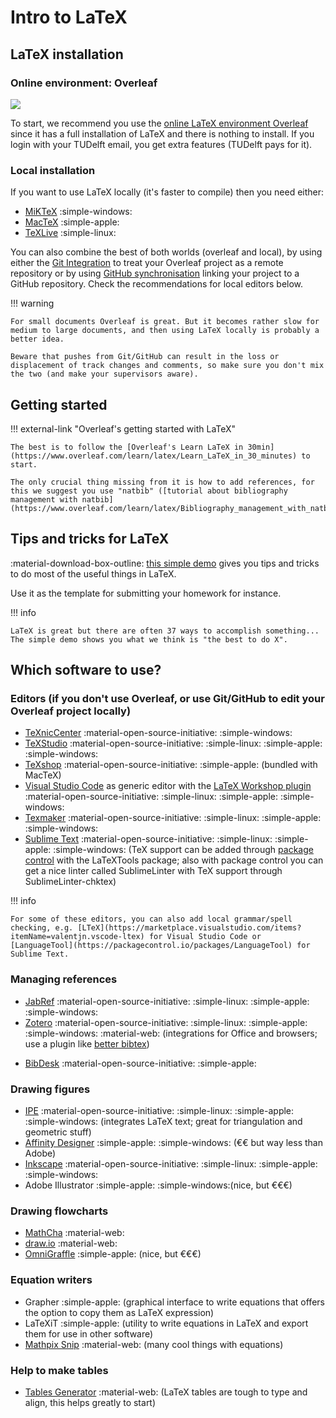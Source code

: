# Intro to LaTeX


## LaTeX installation


### Online environment: Overleaf

[![](img/overleaf.png)](https://overleaf.com)

To start, we recommend you use the [online LaTeX environment Overleaf](https://www.overleaf.com) since it has a full installation of LaTeX and there is nothing to install.
If you login with your TUDelft email, you get extra features (TUDelft pays for it).

### Local installation

If you want to use LaTeX locally (it's faster to compile) then you need either:

  - [MiKTeX](http://miktex.org/about) :simple-windows: 
  - [MacTeX](https://tug.org/mactex) :simple-apple: 
  - [TeXLive](https://www.tug.org/texlive) :simple-linux:

You can also combine the best of both worlds (overleaf and local), by using either the [Git Integration](https://www.overleaf.com/learn/how-to/Git_integration) to treat your Overleaf project as a remote repository or by using [GitHub synchronisation](https://www.overleaf.com/learn/how-to/GitHub_Synchronization) linking your project to a GitHub repository. Check the recommendations for local editors below. 

!!! warning 

    For small documents Overleaf is great. But it becomes rather slow for medium to large documents, and then using LaTeX locally is probably a better idea.

    Beware that pushes from Git/GitHub can result in the loss or displacement of track changes and comments, so make sure you don't mix the two (and make your supervisors aware).



## Getting started

!!! external-link "Overleaf's getting started with LaTeX"

    The best is to follow the [Overleaf's Learn LaTeX in 30min](https://www.overleaf.com/learn/latex/Learn_LaTeX_in_30_minutes) to start.

    The only crucial thing missing from it is how to add references, for this we suggest you use "natbib" ([tutorial about bibliography management with natbib](https://www.overleaf.com/learn/latex/Bibliography_management_with_natbib)).


## Tips and tricks for LaTeX

:material-download-box-outline: [this simple demo](https://github.com/tudelft3d/latex-getting-started/tree/main/template) gives you tips and tricks to do most of the useful things in LaTeX.

Use it as the template for submitting your homework for instance.

!!! info

    LaTeX is great but there are often 37 ways to accomplish something... The simple demo shows you what we think is "the best to do X".


## Which software to use? 

### Editors (if you don't use Overleaf, or use Git/GitHub to edit your Overleaf project locally)

  - [TeXnicCenter](http://www.texniccenter.org) :material-open-source-initiative: :simple-windows: 
  - [TeXStudio](https://www.texstudio.org/) :material-open-source-initiative: :simple-linux: :simple-apple: :simple-windows:
  - [TeXshop](http://pages.uoregon.edu/koch/texshop/) :material-open-source-initiative: :simple-apple: (bundled with MacTeX)
  - [Visual Studio Code](https://code.visualstudio.com/) as generic editor with the [LaTeX Workshop plugin](https://github.com/James-Yu/LaTeX-Workshop) :material-open-source-initiative: :simple-linux: :simple-apple: :simple-windows:
  - [Texmaker](https://www.xm1math.net/texmaker/) :material-open-source-initiative: :simple-linux: :simple-apple: :simple-windows:
  - [Sublime Text](https://www.sublimetext.com) :material-open-source-initiative: :simple-linux: :simple-apple: :simple-windows: (TeX support can be added through [package control](https://packagecontrol.io) with the LaTeXTools package; also with package control you can get a nice linter called SublimeLinter with TeX support through SublimeLinter-chktex)

!!! info
    
    For some of these editors, you can also add local grammar/spell checking, e.g. [LTeX](https://marketplace.visualstudio.com/items?itemName=valentjn.vscode-ltex) for Visual Studio Code or [LanguageTool](https://packagecontrol.io/packages/LanguageTool) for Sublime Text.

### Managing references

  - [JabRef](http://jabref.sourceforge.net) :material-open-source-initiative: :simple-linux: :simple-apple: :simple-windows:
  - [Zotero](https://www.zotero.org/) :material-open-source-initiative: :simple-linux: :simple-apple: :simple-windows: :material-web: (integrations for Office and browsers; use a plugin like [better bibtex](https://retorque.re/zotero-better-bibtex/))
  <!-- - [Mendeley](https://www.mendeley.com/) :simple-linux: :simple-apple: :simple-windows: (integrations for Office and browsers; integrates with Overleaf professional accounts) -->
  - [BibDesk](https://bibdesk.sourceforge.io) :material-open-source-initiative:  :simple-apple:

### Drawing figures

  - [IPE](http://ipe.otfried.org/) :material-open-source-initiative: :simple-linux: :simple-apple: :simple-windows: (integrates LaTeX text; great for triangulation and geometric stuff)
  - [Affinity Designer](https://affinity.serif.com/es/designer/full-feature-list/)  :simple-apple: :simple-windows: (€€ but way less than Adobe)
  - [Inkscape](https://inkscape.org/en/) :material-open-source-initiative: :simple-linux: :simple-apple: :simple-windows:
  - Adobe Illustrator :simple-apple: :simple-windows:(nice, but €€€)

### Drawing flowcharts

  - [MathCha](https://www.mathcha.io/) :material-web:
  - [draw.io](https://www.draw.io/) :material-web:
  - [OmniGraffle](https://www.omnigroup.com/omnigraffle) :simple-apple: (nice, but €€€)

### Equation writers

  - Grapher :simple-apple: (graphical interface to write equations that offers the option to copy them as LaTeX expression)
  - LaTeXiT :simple-apple: (utility to write equations in LaTeX and export them for use in other software)
  - [Mathpix Snip](https://mathpix.com) :material-web: (many cool things with equations)

### Help to make tables

  - [Tables Generator](https://www.tablesgenerator.com/) :material-web: (LaTeX tables are tough to type and align, this helps greatly to start)
